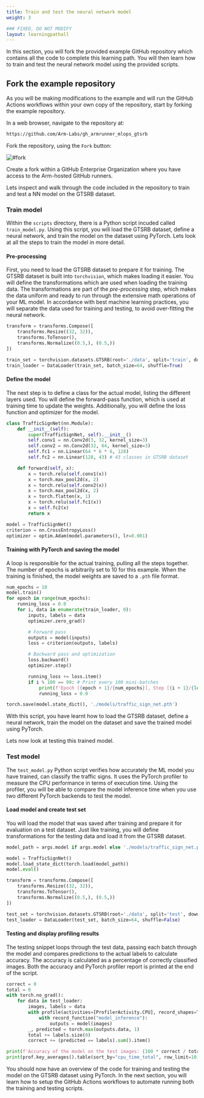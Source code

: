 ```yaml
---
title: Train and test the neural network model
weight: 3

### FIXED, DO NOT MODIFY
layout: learningpathall
---
```


In this section, you will fork the provided example GitHub repository which contains all the code to complete this learning path. You will then learn how to train and test the neural network model using the provided scripts.

## Fork the example repository
As you will be making modifications to the example and will run the GitHub Actions workflows within your own copy of the repository, start by forking the example repository.

In a web browser, navigate to the repository at:

```bash
https://github.com/Arm-Labs/gh_armrunner_mlops_gtsrb
```

Fork the repository, using the `Fork` button:

![#fork](/images/fork.png)

Create a fork within a GitHub Enterprise Organization where you have access to the Arm-hosted GitHub runners. 

Lets inspect and walk through the code included in the repository to train and test a NN model on the GTSRB dataset. 

### Train model

Within the `scripts` directory, there is a Python script incuded called `train_model.py`. Using this script, you will load the GTSRB dataset, define a neural network, and train the model on the dataset using PyTorch. Lets look at all the steps to train the model in more detail.

#### Pre-processing

First, you need to load the GTSRB dataset to prepare it for training. The GTSRB dataset is built into `torchvision`, which makes loading it easier. You will define the transformations which are used when loading the training data. The transformations are part of the *pre-processing* step, which makes the data uniform and ready to run through the extensive math operations of your ML model. In accordance with best machine learning practices, you will separate the data used for training and testing, to avoid over-fitting the neural network.

```python
transform = transforms.Compose([
    transforms.Resize((32, 32)),
    transforms.ToTensor(),
    transforms.Normalize((0.5,), (0.5,))
])

train_set = torchvision.datasets.GTSRB(root='./data', split='train', download=True, transform=transform)
train_loader = DataLoader(train_set, batch_size=64, shuffle=True)
```

#### Define the model

The next step is to define a class for the actual model, listing the different layers used. You will define the forward-pass function, which is used at training time to update the weights. Additionally, you will define the loss function and optimizer for the model.

```python
class TrafficSignNet(nn.Module):
    def __init__(self):
        super(TrafficSignNet, self).__init__()
        self.conv1 = nn.Conv2d(3, 32, kernel_size=3)
        self.conv2 = nn.Conv2d(32, 64, kernel_size=3)
        self.fc1 = nn.Linear(64 * 6 * 6, 128)
        self.fc2 = nn.Linear(128, 43) # 43 classes in GTSRB dataset

    def forward(self, x):
        x = torch.relu(self.conv1(x))
        x = torch.max_pool2d(x, 2)
        x = torch.relu(self.conv2(x))
        x = torch.max_pool2d(x, 2)
        x = torch.flatten(x, 1)
        x = torch.relu(self.fc1(x))
        x = self.fc2(x)
        return x

model = TrafficSignNet()
criterion = nn.CrossEntropyLoss()
optimizer = optim.Adam(model.parameters(), lr=0.001)
```

#### Training with PyTorch and saving the model

A loop is responsible for the actual training, pulling all the steps together. The number of epochs is arbitrarily set to 10 for this example. When the training is finished, the model weights are saved to a `.pth` file format.

```python
num_epochs = 10
model.train()
for epoch in range(num_epochs):
    running_loss = 0.0
    for i, data in enumerate(train_loader, 0):
        inputs, labels = data
        optimizer.zero_grad()

        # Forward pass
        outputs = model(inputs)
        loss = criterion(outputs, labels)

        # Backward pass and optimization
        loss.backward()
        optimizer.step()

        running_loss += loss.item()
        if i % 100 == 99: # Print every 100 mini-batches
            print(f'Epoch [{epoch + 1}/{num_epochs}], Step [{i + 1}/{len(train_loader)}], Loss: {running_loss / 100:.4f}')
            running_loss = 0.0

torch.save(model.state_dict(), './models/traffic_sign_net.pth')
```
With this script, you have learnt how to load the GTSRB dataset, define a neural network, train the model on the dataset and save the trained model using PyTorch.

Lets now look at testing this trained model.

### Test model

The `test_model.py` Python script verifies how accurately the ML model you have trained, can classify the traffic signs. It uses the PyTorch profiler to measure the CPU performance in terms of execution time. Using the profiler, you will be able to compare the model inference time when you use two different PyTorch backends to test the model.

#### Load model and create test set
You will load the model that was saved after training and prepare it for evaluation on a test dataset. Just like training, you will define transformations for the testing data and load it from the GTSRB dataset.

```python
model_path = args.model if args.model else './models/traffic_sign_net.pth'

model = TrafficSignNet()
model.load_state_dict(torch.load(model_path))
model.eval()

transform = transforms.Compose([
    transforms.Resize((32, 32)),
    transforms.ToTensor(),
    transforms.Normalize((0.5,), (0.5,))
])

test_set = torchvision.datasets.GTSRB(root='./data', split='test', download=True, transform=transform)
test_loader = DataLoader(test_set, batch_size=64, shuffle=False)
```

#### Testing and display profiling results
The testing snippet loops through the test data, passing each batch through the model and compares predictions to the actual labels to calculate accuracy. The accuracy is calculated as a percentage of correctly classified images. Both the accuracy and PyTorch profiler report is printed at the end of the script.

```python
correct = 0
total = 0
with torch.no_grad():
    for data in test_loader:
        images, labels = data
        with profile(activities=[ProfilerActivity.CPU], record_shapes=True) as prof:
            with record_function("model_inference"):
                outputs = model(images)
        _, predicted = torch.max(outputs.data, 1)
        total += labels.size(0)
        correct += (predicted == labels).sum().item()

print(f'Accuracy of the model on the test images: {100 * correct / total:.2f}%')
print(prof.key_averages().table(sort_by="cpu_time_total", row_limit=10))
```

You should now have an overview of the code for training and testing the model on the GTSRB dataset using PyTorch. In the next section, you will learn how to setup the GitHub Actions workflows to automate running both the training and testing scripts.

